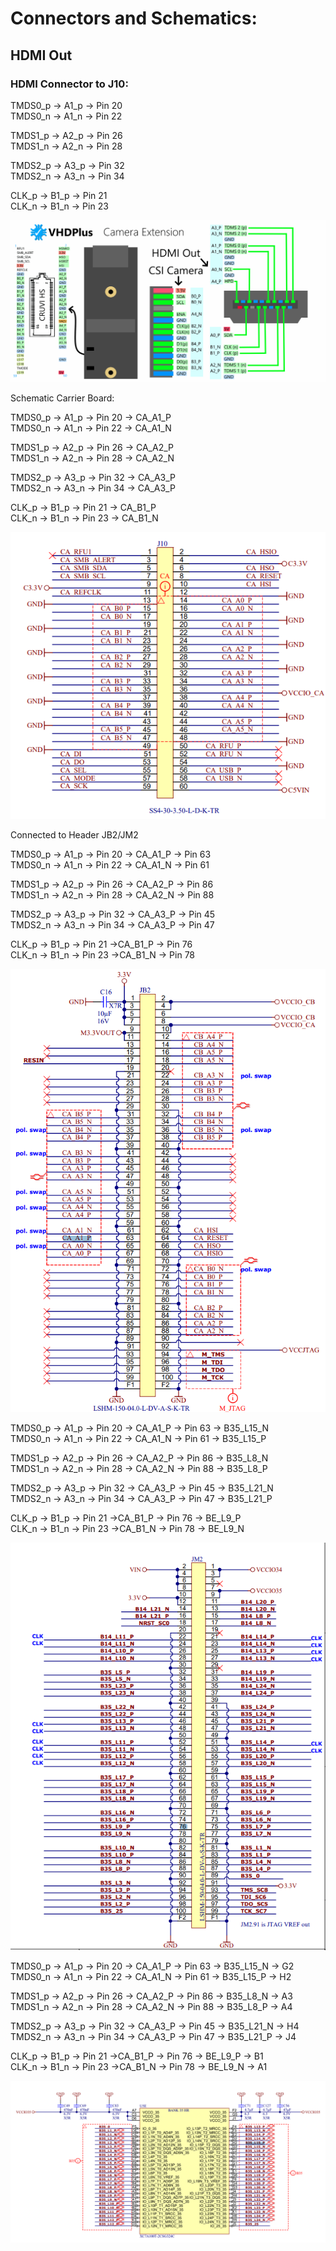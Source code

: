 # Connectors and Schematics:
## HDMI Out
### HDMI Connector to J10:

TMDS0_p -> A1_p -> Pin 20 \
TMDS0_n -> A1_n -> Pin 22 

TMDS1_p -> A2_p -> Pin 26 \
TMDS1_n -> A2_n -> Pin 28 

TMDS2_p -> A3_p -> Pin 32 \
TMDS2_n -> A3_n -> Pin 34 

CLK_p   -> B1_p -> Pin 21 \
CLK_n   -> B1_n -> Pin 23 


<img src="/images/CruviCam.png">


Schematic Carrier Board:

TMDS0_p -> A1_p -> Pin 20 -> CA_A1_P \
TMDS0_n -> A1_n -> Pin 22 -> CA_A1_N 

TMDS1_p -> A2_p -> Pin 26 -> CA_A2_P \
TMDS1_n -> A2_n -> Pin 28 -> CA_A2_N 

TMDS2_p -> A3_p -> Pin 32 -> CA_A3_P \
TMDS2_n -> A3_n -> Pin 34 -> CA_A3_P 

CLK_p   -> B1_p -> Pin 21 -> CA_B1_P \
CLK_n   -> B1_n -> Pin 23 -> CA_B1_N 

<img src="/images/Sche_car.png">

Connected to Header JB2/JM2

TMDS0_p -> A1_p -> Pin 20 -> CA_A1_P -> Pin 63\
TMDS0_n -> A1_n -> Pin 22 -> CA_A1_N -> Pin 61

TMDS1_p -> A2_p -> Pin 26 -> CA_A2_P -> Pin 86\
TMDS1_n -> A2_n -> Pin 28 -> CA_A2_N -> Pin 88

TMDS2_p -> A3_p -> Pin 32 -> CA_A3_P -> Pin 45\
TMDS2_n -> A3_n -> Pin 34 -> CA_A3_P -> Pin 47

CLK_p   -> B1_p -> Pin 21 ->CA_B1_P -> Pin 76\
CLK_n   -> B1_n -> Pin 23 ->CA_B1_N -> Pin 78

<img src="/images/Sche_car2.PNG">

TMDS0_p -> A1_p -> Pin 20 -> CA_A1_P -> Pin 63 -> B35_L15_N\
TMDS0_n -> A1_n -> Pin 22 -> CA_A1_N -> Pin 61 -> B35_L15_P

TMDS1_p -> A2_p -> Pin 26 -> CA_A2_P -> Pin 86 -> B35_L8_N\
TMDS1_n -> A2_n -> Pin 28 -> CA_A2_N -> Pin 88 -> B35_L8_P

TMDS2_p -> A3_p -> Pin 32 -> CA_A3_P -> Pin 45 -> B35_L21_N\
TMDS2_n -> A3_n -> Pin 34 -> CA_A3_P -> Pin 47 -> B35_L21_P

CLK_p   -> B1_p -> Pin 21 ->CA_B1_P -> Pin 76 -> BE_L9_P\
CLK_n   -> B1_n -> Pin 23 ->CA_B1_N -> Pin 78 -> BE_L9_N

<img src="/images/Sche_TE0711.PNG">

TMDS0_p -> A1_p -> Pin 20 -> CA_A1_P -> Pin 63 -> B35_L15_N -> G2\
TMDS0_n -> A1_n -> Pin 22 -> CA_A1_N -> Pin 61 -> B35_L15_P -> H2

TMDS1_p -> A2_p -> Pin 26 -> CA_A2_P -> Pin 86 -> B35_L8_N -> A3\
TMDS1_n -> A2_n -> Pin 28 -> CA_A2_N -> Pin 88 -> B35_L8_P -> A4

TMDS2_p -> A3_p -> Pin 32 -> CA_A3_P -> Pin 45 -> B35_L21_N -> H4\
TMDS2_n -> A3_n -> Pin 34 -> CA_A3_P -> Pin 47 -> B35_L21_P -> J4

CLK_p   -> B1_p -> Pin 21 ->CA_B1_P -> Pin 76 -> BE_L9_P -> B1\
CLK_n   -> B1_n -> Pin 23 ->CA_B1_N -> Pin 78 -> BE_L9_N -> A1

<img src="/images/Sche1_TE0711.PNG">

